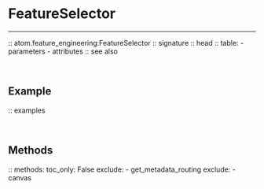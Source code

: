 # FeatureSelector
-----------------

:: atom.feature_engineering:FeatureSelector
    :: signature
    :: head
    :: table:
        - parameters
        - attributes
    :: see also

<br>

## Example

:: examples

<br>

## Methods

:: methods:
    toc_only: False
    exclude:
        - get_metadata_routing
    exclude:
        - canvas
